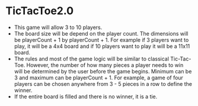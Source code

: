 # TicTacToe2.0
- This game will allow 3 to 10 players. 
- The board size will be depend on the player count. The dimensions will be playerCount + 1 by playerCount + 1. For example if 3 players want to play, it will be a 4x4 board and if 10 players want to play it will be a 11x11 board.
- The rules and most of the game logic will be similar to classical Tic-Tac-Toe. However, the number of how many pieces a player needs to win will be determined by the user before the game begins. Minimum can be 3 and maximum can be playerCount + 1. For example, a game of four players can be chosen anywhere from 3 - 5 pieces in a row to define the winner. 
- If the entire board is filled and there is no winner, it is a tie.